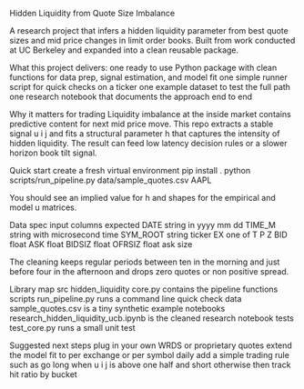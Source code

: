 Hidden Liquidity from Quote Size Imbalance

A research project that infers a hidden liquidity parameter from best quote sizes and mid price changes in limit order books. Built from work conducted at UC Berkeley and expanded into a clean reusable package.

What this project delivers:
one ready to use Python package with clean functions for data prep, signal estimation, and model fit
one simple runner script for quick checks on a ticker
one example dataset to test the full path
one research notebook that documents the approach end to end

Why it matters for trading
Liquidity imbalance at the inside market contains predictive content for next mid price move. This repo extracts a stable signal u i j and fits a structural parameter h that captures the intensity of hidden liquidity. The result can feed low latency decision rules or a slower horizon book tilt signal.

Quick start
create a fresh virtual environment
pip install .
python scripts/run_pipeline.py data/sample_quotes.csv AAPL

You should see an implied value for h and shapes for the empirical and model u matrices.

Data spec
input columns expected
DATE string in yyyy mm dd
TIME_M string with microsecond time
SYM_ROOT string ticker
EX one of T P Z
BID float
ASK float
BIDSIZ float
OFRSIZ float ask size

The cleaning keeps regular periods between ten in the morning and just before four in the afternoon and drops zero quotes or non positive spread.

Library map
src hidden_liquidity core.py contains the pipeline functions
scripts run_pipeline.py runs a command line quick check
data sample_quotes.csv is a tiny synthetic example
notebooks research_hidden_liquidity_ucb.ipynb is the cleaned research notebook
tests test_core.py runs a small unit test

Suggested next steps
plug in your own WRDS or proprietary quotes
extend the model fit to per exchange or per symbol daily
add a simple trading rule such as go long when u i j is above one half and short otherwise then track hit ratio by bucket
